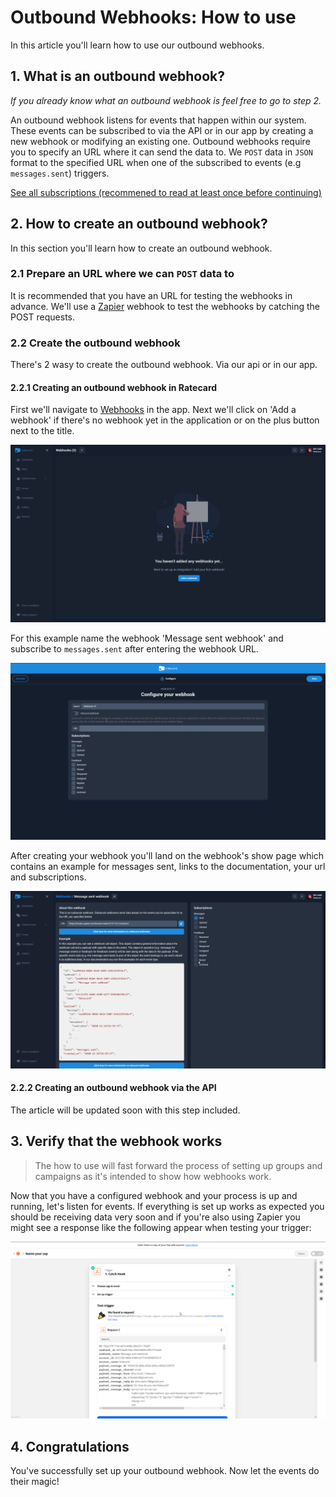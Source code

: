 # Outbound Webhooks: How to use
In this article you'll learn how to use our outbound webhooks.

## 1. What is an outbound webhook?
_If you already know what an outbound webhook is feel free to go to step 2._

An outbound webhook listens for events that happen within our system. These events can be subscribed to via the API or in our app by creating a new webhook or modifying an existing one. Outbound webhooks require you to specify an URL where it can send the data to. We `POST` data in `JSON` format to the specified URL when one of the subscribed to events (e.g `messages.sent`) triggers.

[See all subscriptions (recommened to read at least once before continuing)](./subscriptions.md)

## 2. How to create an outbound webhook?
In this section you'll learn how to create an outbound webhook.
### 2.1 Prepare an URL where we can `POST` data to
It is recommended that you have an URL for testing the webhooks in advance. We'll use a [Zapier](https://zapier.com/apps/ratecard/integrations) webhook to test the webhooks by catching the POST requests.
### 2.2 Create the outbound webhook
There's 2 wasy to create the outbound webhook. Via our api or in our app. 
#### 2.2.1 Creating an outbound webhook in Ratecard
First we'll navigate to [Webhooks](https://ratecard.io/app/webhooks) in the app. Next we'll click on 'Add a webhook' if there's no webhook yet in the application or on the plus button next to the title.

![Create webhook](../../../assets/images/webhooks-1.gif)

For this example name the webhook 'Message sent webhook' and subscribe to `messages.sent` after entering the webhook URL.

![Configure webhook](../../../assets/images/webhooks-2.gif)

After creating your webhook you'll land on the webhook's show page which contains an example for messages sent, links to the documentation, your url and subscriptions.

![Webhook show page](../../../assets/images/webhooks-3.png)

#### 2.2.2 Creating an outbound webhook via the API
The article will be updated soon with this step included.

## 3. Verify that the webhook works
> The how to use will fast forward the process of setting up groups and campaigns as it's intended to show how webhooks work.

Now that you have a configured webhook and your process is up and running, let's listen for events. If everything is set up works as expected you should be receiving data very soon and if you're also using Zapier you might see a response like the following appear when testing your trigger:

![Webhook show page](../../../assets/images/webhooks-4.png)

## 4. Congratulations 
You've successfully set up your outbound webhook. Now let the events do their magic!